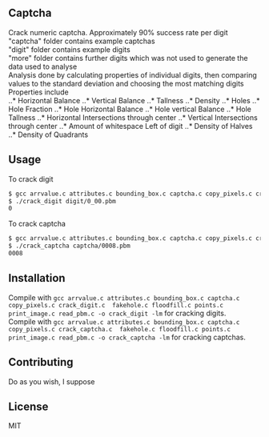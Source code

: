 ## Captcha

Crack numeric captcha. Approximately 90% success rate per digit  
"captcha" folder contains example captchas  
"digit" folder contains example digits  
"more" folder contains further digits which was not used to generate the data used to analyse  
Analysis done by calculating properties of individual digits, then comparing values to the standard deviation and choosing the most matching digits  
Properties include  
..* Horizontal Balance
..* Vertical Balance
..* Tallness
..* Density
..* Holes
..* Hole Fraction
..* Hole Horizontal Balance
..* Hole vertical Balance
..* Hole Tallness
..* Horizontal Intersections through center
..* Vertical Intersections through center
..* Amount of whitespace Left of digit
..* Density of Halves
..* Density of Quadrants

## Usage
To crack digit
```bash
$ gcc arrvalue.c attributes.c bounding_box.c captcha.c copy_pixels.c crack_digit.c  fakehole.c floodfill.c points.c print_image.c read_pbm.c -o crack_digit -lm
$ ./crack_digit digit/0_00.pbm
0
```
To crack captcha
```bash
$ gcc arrvalue.c attributes.c bounding_box.c captcha.c copy_pixels.c crack_captcha.c  fakehole.c floodfill.c points.c print_image.c read_pbm.c -o crack_captcha -lm
$ ./crack_captcha captcha/0008.pbm
0008
```

## Installation
Compile with `gcc arrvalue.c attributes.c bounding_box.c captcha.c copy_pixels.c crack_digit.c  fakehole.c floodfill.c points.c print_image.c read_pbm.c -o crack_digit -lm` for cracking digits.  
Compile with `gcc arrvalue.c attributes.c bounding_box.c captcha.c copy_pixels.c crack_captcha.c  fakehole.c floodfill.c points.c print_image.c read_pbm.c -o crack_captcha -lm` for cracking captchas.

## Contributing
Do as you wish, I suppose

## License
MIT